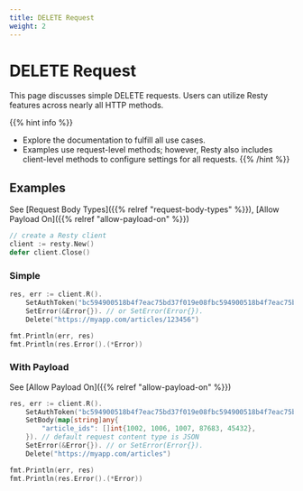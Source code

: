 ```yaml
---
title: DELETE Request
weight: 2
---
```


# DELETE Request

This page discusses simple DELETE requests. Users can utilize Resty features across nearly all HTTP methods.

{{% hint info %}}
* Explore the documentation to fulfill all use cases.
* Examples use request-level methods; however, Resty also includes client-level methods to configure settings for all requests.
{{% /hint %}}

## Examples

See [Request Body Types]({{% relref "request-body-types" %}}), [Allow Payload On]({{% relref "allow-payload-on" %}})

```go
// create a Resty client
client := resty.New()
defer client.Close()
```

### Simple

```go
res, err := client.R().
    SetAuthToken("bc594900518b4f7eac75bd37f019e08fbc594900518b4f7eac75bd37f019e08f").
    SetError(&Error{}). // or SetError(Error{}).
    Delete("https://myapp.com/articles/123456")

fmt.Println(err, res)
fmt.Println(res.Error().(*Error))
```

### With Payload

See [Allow Payload On]({{% relref "allow-payload-on" %}})

```go
res, err := client.R().
    SetAuthToken("bc594900518b4f7eac75bd37f019e08fbc594900518b4f7eac75bd37f019e08f").
    SetBody(map[string]any{
        "article_ids": []int{1002, 1006, 1007, 87683, 45432},
    }). // default request content type is JSON
    SetError(&Error{}). // or SetError(Error{}).
    Delete("https://myapp.com/articles")

fmt.Println(err, res)
fmt.Println(res.Error().(*Error))
```
